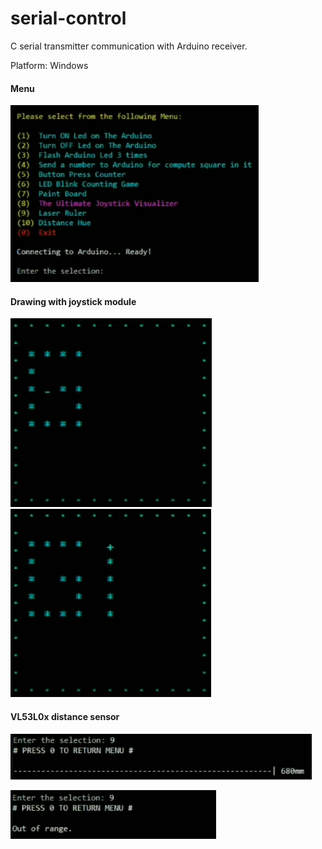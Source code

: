 # serial-control

C serial transmitter communication with Arduino receiver.

Platform: Windows


#### Menu
![](./images/menu.png)


#### Drawing with joystick module
![](./images/joy.png) ![](./images/joy2.png)


#### VL53L0x distance sensor
![](./images/range.png) 

![](./images/range2.png)
